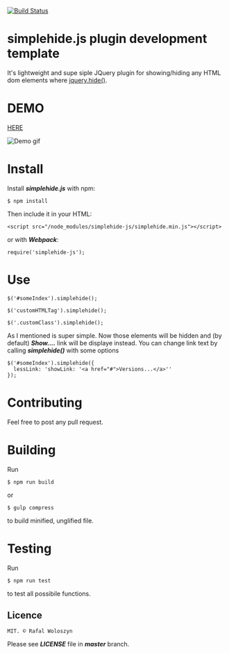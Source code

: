 [![Build Status](https://travis-ci.org/rwoloszyn/simplehide.js.svg?branch=master)](https://travis-ci.org/rwoloszyn/simplehide.js)

# simplehide.js plugin development template 
It's lightweight and supe siple  JQuery plugin for showing/hiding any HTML dom elements where [jquery.hide()](http://api.jquery.com/hide/).

# DEMO
[HERE](https://jsfiddle.net/wrafal/jb1kxf5z/19/)

![Demo gif](https://raw.githubusercontent.com/rwoloszyn/simplehide.js/master/doc/simplehide-demo.gif)

# Install
Install ***simplehide.js*** with npm:

```
$ npm install
```
Then include it in your HTML:
```
<script src="/node_modules/simplehide-js/simplehide.min.js"></script>
```

or with ***Webpack***:
```
require('simplehide-js');
```

# Use
```
$('#someIndex').simplehide();

$('customHTMLTag').simplehide();

$('.customClass').simplehide();
```
As I mentioned is super simple. Now those elements will be hidden and (by default) ***Show....*** link will
be displaye instead.  You can change link text by calling ***simplehide()*** with some options
```
$('#someIndex').simplehide({
  lessLink: 'showLink: '<a href="#">Versions...</a>''
});

```
# Contributing

Feel free to post any pull request.

# Building
Run 
```
$ npm run build
```
or 
```
$ gulp compress
```
to build minified, unglified file.

# Testing
Run 
```
$ npm run test
```
to test all possibile functions.


## Licence 

```
MIT. © Rafal Woloszyn
```
Please see ***LICENSE*** file in ***master*** branch.